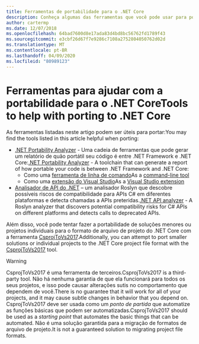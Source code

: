 ```yaml
---
title: Ferramentas de portabilidade para o .NET Core
description: Conheça algumas das ferramentas que você pode usar para portar para o .NET Core
author: cartermp
ms.date: 12/07/2018
ms.openlocfilehash: 64bad7600d8e17ada83d4bd8bc56762fd1789f43
ms.sourcegitcommit: e3cbf26d67f7e9286c7108a2752804050762d02d
ms.translationtype: MT
ms.contentlocale: pt-BR
ms.lasthandoff: 04/09/2020
ms.locfileid: "80989123"
---
```

# <a name="tools-to-help-with-porting-to-net-core"></a><span data-ttu-id="61b17-103">Ferramentas para ajudar com a portabilidade para o .NET Core</span><span class="sxs-lookup"><span data-stu-id="61b17-103">Tools to help with porting to .NET Core</span></span>

<span data-ttu-id="61b17-104">As ferramentas listadas neste artigo podem ser úteis para portar:</span><span class="sxs-lookup"><span data-stu-id="61b17-104">You may find the tools listed in this article helpful when porting:</span></span>

- <span data-ttu-id="61b17-105">[.NET Portability Analyzer](../../standard/analyzers/portability-analyzer.md) - Uma cadeia de ferramentas que pode gerar um relatório de quão portátil seu código é entre .NET Framework e .NET Core:</span><span class="sxs-lookup"><span data-stu-id="61b17-105">[.NET Portability Analyzer](../../standard/analyzers/portability-analyzer.md) - A toolchain that can generate a report of how portable your code is between .NET Framework and .NET Core:</span></span>
  - <span data-ttu-id="61b17-106">Como uma [ferramenta de linha de comando](https://github.com/Microsoft/dotnet-apiport/releases)</span><span class="sxs-lookup"><span data-stu-id="61b17-106">As a [command-line tool](https://github.com/Microsoft/dotnet-apiport/releases)</span></span>
  - <span data-ttu-id="61b17-107">Como uma [extensão do Visual Studio](https://marketplace.visualstudio.com/items?itemName=ConnieYau.NETPortabilityAnalyzer)</span><span class="sxs-lookup"><span data-stu-id="61b17-107">As a [Visual Studio extension](https://marketplace.visualstudio.com/items?itemName=ConnieYau.NETPortabilityAnalyzer)</span></span>
- <span data-ttu-id="61b17-108">[Analisador de API do .NET](../../standard/analyzers/api-analyzer.md) – um analisador Roslyn que descobre possíveis riscos de compatibilidade para APIs C# em diferentes plataformas e detecta chamadas a APIs preteridas.</span><span class="sxs-lookup"><span data-stu-id="61b17-108">[.NET API analyzer](../../standard/analyzers/api-analyzer.md) - A Roslyn analyzer that discovers potential compatibility risks for C# APIs on different platforms and detects calls to deprecated APIs.</span></span>

<span data-ttu-id="61b17-109">Além disso, você pode tentar fazer a portabilidade de soluções menores ou projetos individuais para o formato de arquivo de projeto do .NET Core com a ferramenta [CsprojToVs2017](https://github.com/hvanbakel/CsprojToVs2017).</span><span class="sxs-lookup"><span data-stu-id="61b17-109">Additionally, you can attempt to port smaller solutions or individual projects to the .NET Core project file format with the [CsprojToVs2017](https://github.com/hvanbakel/CsprojToVs2017) tool.</span></span>

> [!WARNING]
> <span data-ttu-id="61b17-110">CsprojToVs2017 é uma ferramenta de terceiros.</span><span class="sxs-lookup"><span data-stu-id="61b17-110">CsprojToVs2017 is a third-party tool.</span></span> <span data-ttu-id="61b17-111">Não há nenhuma garantia de que ela funcionará para todos os seus projetos, e isso pode causar alterações sutis no comportamento que dependem de você.</span><span class="sxs-lookup"><span data-stu-id="61b17-111">There is no guarantee that it will work for all of your projects, and it may cause subtle changes in behavior that you depend on.</span></span> <span data-ttu-id="61b17-112">CsprojToVs2017 deve ser usada como um _ponto de partida_ que automatize as funções básicas que podem ser automatizadas.</span><span class="sxs-lookup"><span data-stu-id="61b17-112">CsprojToVs2017 should be used as a _starting point_ that automates the basic things that can be automated.</span></span> <span data-ttu-id="61b17-113">Não é uma solução garantida para a migração de formatos de arquivo de projeto.</span><span class="sxs-lookup"><span data-stu-id="61b17-113">It is not a guaranteed solution to migrating project file formats.</span></span>
